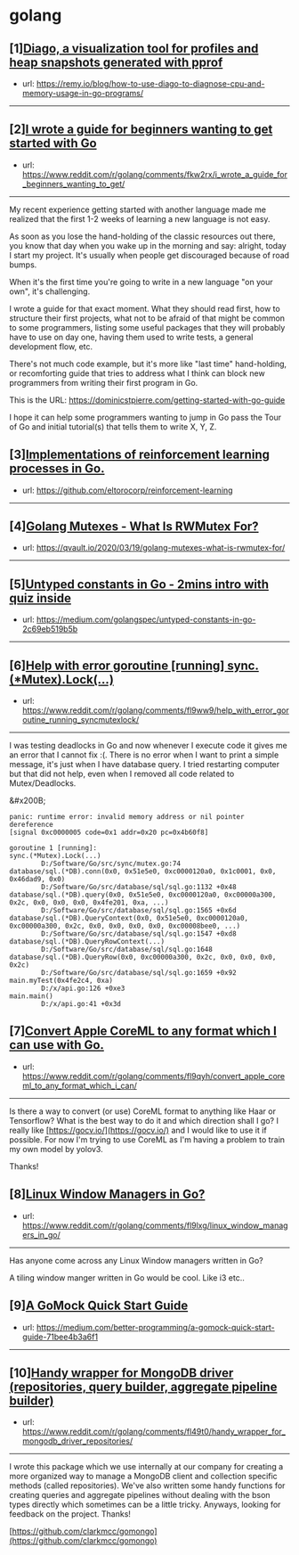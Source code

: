 # golang
## [1][Diago, a visualization tool for profiles and heap snapshots generated with pprof](https://www.reddit.com/r/golang/comments/fl8gbv/diago_a_visualization_tool_for_profiles_and_heap/)
- url: https://remy.io/blog/how-to-use-diago-to-diagnose-cpu-and-memory-usage-in-go-programs/
---

## [2][I wrote a guide for beginners wanting to get started with Go](https://www.reddit.com/r/golang/comments/fkw2rx/i_wrote_a_guide_for_beginners_wanting_to_get/)
- url: https://www.reddit.com/r/golang/comments/fkw2rx/i_wrote_a_guide_for_beginners_wanting_to_get/
---
My recent experience getting started with another language made me realized that the first 1-2 weeks of learning a new language is not easy.

As soon as you lose the hand-holding of the classic resources out there, you know that day when you wake up in the morning and say: alright, today I start my project. It's usually when people get discouraged because of road bumps.

When it's the first time you're going to write in a new language "on your own", it's challenging. 

I wrote a guide for that exact moment. What they should read first, how to structure their first projects, what not to be afraid of that might be common to some programmers, listing some useful packages that they will probably have to use on day one, having them used to write tests, a general development flow, etc.

There's not much code example, but it's more like "last time" hand-holding, or recomforting guide that tries to address what I think can block new programmers from writing their first program in Go.

This is the URL: https://dominicstpierre.com/getting-started-with-go-guide

I hope it can help some programmers wanting to jump in Go pass the Tour of Go and initial tutorial(s) that tells them to write X, Y, Z.
## [3][Implementations of reinforcement learning processes in Go.](https://www.reddit.com/r/golang/comments/fl5pq1/implementations_of_reinforcement_learning/)
- url: https://github.com/eltorocorp/reinforcement-learning
---

## [4][Golang Mutexes - What Is RWMutex For?](https://www.reddit.com/r/golang/comments/fl9cgc/golang_mutexes_what_is_rwmutex_for/)
- url: https://qvault.io/2020/03/19/golang-mutexes-what-is-rwmutex-for/
---

## [5][Untyped constants in Go - 2mins intro with quiz inside](https://www.reddit.com/r/golang/comments/fl7ouv/untyped_constants_in_go_2mins_intro_with_quiz/)
- url: https://medium.com/golangspec/untyped-constants-in-go-2c69eb519b5b
---

## [6][Help with error goroutine [running] sync.(*Mutex).Lock(...)](https://www.reddit.com/r/golang/comments/fl9ww9/help_with_error_goroutine_running_syncmutexlock/)
- url: https://www.reddit.com/r/golang/comments/fl9ww9/help_with_error_goroutine_running_syncmutexlock/
---
I was testing deadlocks in Go and now whenever I execute code it gives me an error that I cannot fix :(. There is no error when I want to print a simple message, it's just when I have database query. I tried restarting computer but that did not help, even when I removed all code related to Mutex/Deadlocks.

&amp;#x200B;

    panic: runtime error: invalid memory address or nil pointer dereference
    [signal 0xc0000005 code=0x1 addr=0x20 pc=0x4b60f8]
    
    goroutine 1 [running]:
    sync.(*Mutex).Lock(...)
            D:/Software/Go/src/sync/mutex.go:74
    database/sql.(*DB).conn(0x0, 0x51e5e0, 0xc0000120a0, 0x1c0001, 0x0, 0x46dad9, 0x0)
            D:/Software/Go/src/database/sql/sql.go:1132 +0x48
    database/sql.(*DB).query(0x0, 0x51e5e0, 0xc0000120a0, 0xc00000a300, 0x2c, 0x0, 0x0, 0x0, 0x4fe201, 0xa, ...)
            D:/Software/Go/src/database/sql/sql.go:1565 +0x6d
    database/sql.(*DB).QueryContext(0x0, 0x51e5e0, 0xc0000120a0, 0xc00000a300, 0x2c, 0x0, 0x0, 0x0, 0x0, 0xc00008bee0, ...)
            D:/Software/Go/src/database/sql/sql.go:1547 +0xd8
    database/sql.(*DB).QueryRowContext(...)
            D:/Software/Go/src/database/sql/sql.go:1648
    database/sql.(*DB).QueryRow(0x0, 0xc00000a300, 0x2c, 0x0, 0x0, 0x0, 0x2c)
            D:/Software/Go/src/database/sql/sql.go:1659 +0x92
    main.myTest(0x4fe2c4, 0xa)
            D:/x/api.go:126 +0xe3
    main.main()
            D:/x/api.go:41 +0x3d
## [7][Convert Apple CoreML to any format which I can use with Go.](https://www.reddit.com/r/golang/comments/fl9qyh/convert_apple_coreml_to_any_format_which_i_can/)
- url: https://www.reddit.com/r/golang/comments/fl9qyh/convert_apple_coreml_to_any_format_which_i_can/
---
Is there a way to convert (or use) CoreML format to anything like Haar or Tensorflow? What is the best way to do it and which direction shall I go? I really like [https://gocv.io/](https://gocv.io/) and I would like to use it if possible. For now I'm trying to use CoreML as I'm having a problem to train my own model by yolov3.

Thanks!
## [8][Linux Window Managers in Go?](https://www.reddit.com/r/golang/comments/fl9lxg/linux_window_managers_in_go/)
- url: https://www.reddit.com/r/golang/comments/fl9lxg/linux_window_managers_in_go/
---
Has anyone come across any Linux Window managers written in Go?

A tiling window manger written in Go would be cool. Like i3 etc..
## [9][A GoMock Quick Start Guide](https://www.reddit.com/r/golang/comments/fl3gqo/a_gomock_quick_start_guide/)
- url: https://medium.com/better-programming/a-gomock-quick-start-guide-71bee4b3a6f1
---

## [10][Handy wrapper for MongoDB driver (repositories, query builder, aggregate pipeline builder)](https://www.reddit.com/r/golang/comments/fl49t0/handy_wrapper_for_mongodb_driver_repositories/)
- url: https://www.reddit.com/r/golang/comments/fl49t0/handy_wrapper_for_mongodb_driver_repositories/
---
I wrote this package which we use internally at our company for creating a more organized way to manage a MongoDB client and collection specific methods (called repositories). We've also written some handy functions for creating queries and aggregate pipelines without dealing with the bson types directly which sometimes can be a little tricky. Anyways, looking for feedback on the project. Thanks!

[https://github.com/clarkmcc/gomongo](https://github.com/clarkmcc/gomongo)
